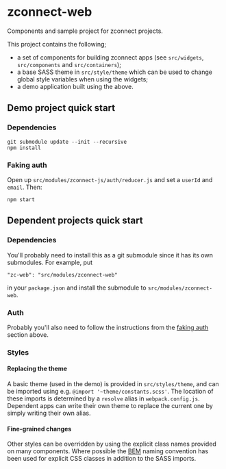 # zconnect-web
Components and sample project for zconnect projects.

This project contains the following;

-   a set of components for building zconnect apps (see `src/widgets`,
    `src/components` and `src/containers`);
-   a base SASS theme in `src/style/theme` which can be used to change global
    style variables when using the widgets;
-   a demo application built using the above.


## Demo project quick start
### Dependencies

    git submodule update --init --recursive
    npm install

### <a name="faking-auth"></a>Faking auth
Open up `src/modules/zconnect-js/auth/reducer.js` and set a `userId` and
`email`. Then:

    npm start


## Dependent projects quick start
### Dependencies
You'll probably need to install this as a git submodule since it has its own
submodules. For example, put

    "zc-web": "src/modules/zconnect-web"

in your `package.json` and install the submodule to `src/modules/zconnect-web`.

### Auth
Probably you'll also need to follow the instructions from the [faking
auth](faking-auth) section above.

### Styles
#### Replacing the theme
A basic theme (used in the demo) is provided in `src/styles/theme`, and can be
imported using e.g. `@import '~theme/constants.scss'`. The location of these
imports is determined by a `resolve` alias in `webpack.config.js`. Dependent
apps can write their own theme to replace the current one by simply writing
their own alias.

#### Fine-grained changes
Other styles can be overridden by using the explicit class names provided on
many components. Where possible the [BEM](https://en.bem.info/methodology/)
naming convention has been used for explicit CSS classes in addition to the
SASS imports.
